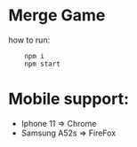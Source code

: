 # Merge Game

how to run:

```console
    npm i
    npm start
```


# Mobile support:
 - Iphone 11 => Chrome
 - Samsung A52s => FireFox